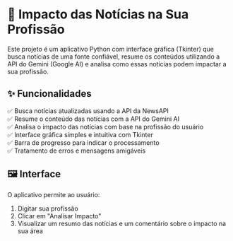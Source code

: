 # 📰 Impacto das Notícias na Sua Profissão

Este projeto é um aplicativo Python com interface gráfica (Tkinter) que busca notícias de uma fonte confiável, resume os conteúdos utilizando a API do Gemini (Google AI) e analisa como essas notícias podem impactar a sua profissão.

## ✨ Funcionalidades

✅ Busca notícias atualizadas usando a API da NewsAPI  
✅ Resume o conteúdo das notícias com a API do Gemini AI  
✅ Analisa o impacto das notícias com base na profissão do usuário  
✅ Interface gráfica simples e intuitiva com Tkinter  
✅ Barra de progresso para indicar o processamento  
✅ Tratamento de erros e mensagens amigáveis

## 🖼️ Interface

O aplicativo permite ao usuário:

1. Digitar sua profissão
2. Clicar em "Analisar Impacto"
3. Visualizar um resumo das notícias e um comentário sobre o impacto na sua área
